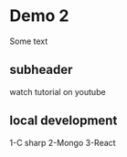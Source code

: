 # Demo 2
Some text

## subheader
watch tutorial on youtube


## local development

1-C sharp
2-Mongo
3-React

